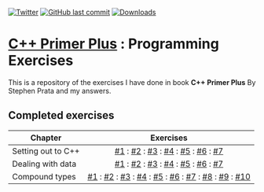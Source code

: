 
[![Twitter](https://img.shields.io/twitter/url/https/github.com/maxx-zueff/book-exercise.svg?style=social)](https://twitter.com/intent/tweet?text=Wow:&url=https%3A%2F%2Fgithub.com%2Fmaxx-zueff%2Fbook-exercise)
[![GitHub last commit](https://img.shields.io/github/last-commit/maxx-zueff/book-exercise.svg)](https://github.com/maxx-zueff/book-exercise/commits/master)
[![Downloads](https://img.shields.io/github/downloads/maxx-zueff/book-exercise/total.svg)](https://github.com/maxx-zueff/book-exercise/graphs/traffic)

# [C++ Primer Plus][book] : Programming Exercises

This is a repository of the exercises I have done in book **C++ Primer Plus** By Stephen Prata and my answers.

## Completed exercises

| Chapter | Exercises  | 
|---------|:----------:|
| Setting out to C++ |  [#1][0201] : [#2][0202] : [#3][0203] : [#4][0204] : [#5][0205] : [#6][0206] : [#7][0207] |
| Dealing with data | [#1][0301] : [#2][0302] : [#3][0303] : [#4][0304] : [#5][0305] : [#6][0306] : [#7][0307] |
| Compound types | [#1][0401] : [#2][0402] : [#3][0403] : [#4][0404] : [#5][0405] : [#6][0406] : [#7][0407] : [#8][0408] : [#9][0409] : [#10][0410] |


[book]: https://www.goodreads.com/book/show/853178.C_Primer_Plus
[0201]: ./02-setting-out-to-c++/task-0201.cpp
[0202]: ./02-setting-out-to-c++/task-0202.cpp
[0203]: ./02-setting-out-to-c++/task-0203.cpp
[0204]: ./02-setting-out-to-c++/task-0204.cpp
[0205]: ./02-setting-out-to-c++/task-0205.cpp
[0206]: ./02-setting-out-to-c++/task-0206.cpp
[0207]: ./02-setting-out-to-c++/task-0207.cpp
[0301]: ./03-dealing-with-data/task-0301.cpp
[0302]: ./03-dealing-with-data/task-0302.cpp
[0303]: ./03-dealing-with-data/task-0303.cpp
[0304]: ./03-dealing-with-data/task-0304.cpp
[0305]: ./03-dealing-with-data/task-0305.cpp
[0306]: ./03-dealing-with-data/task-0306.cpp
[0307]: ./03-dealing-with-data/task-0307.cpp
[0401]: ./04-compound-types/task-0401.cpp
[0402]: ./04-compound-types/task-0402.cpp
[0403]: ./04-compound-types/task-0403.cpp
[0404]: ./04-compound-types/task-0404.cpp
[0405]: ./04-compound-types/task-0405.cpp
[0406]: ./04-compound-types/task-0406.cpp
[0407]: ./04-compound-types/task-0407.cpp
[0408]: ./04-compound-types/task-0408.cpp
[0409]: ./04-compound-types/task-0409.cpp
[0410]: ./04-compound-types/task-0410.cpp

